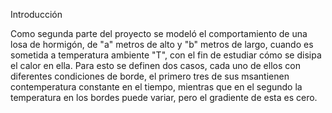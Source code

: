 
Introducción 

Como segunda parte del proyecto se modeló el comportamiento de una losa de hormigón, de "a" metros de alto y "b" metros de largo, cuando es sometida a temperatura ambiente "T", con el fin de estudiar cómo se disipa el calor en ella. Para esto se definen dos casos, cada uno de ellos con diferentes condiciones de borde, el primero tres de sus msantienen contemperatura constante en el tiempo, mientras que en el segundo la temperatura en los bordes puede variar, pero el gradiente de esta es cero.
